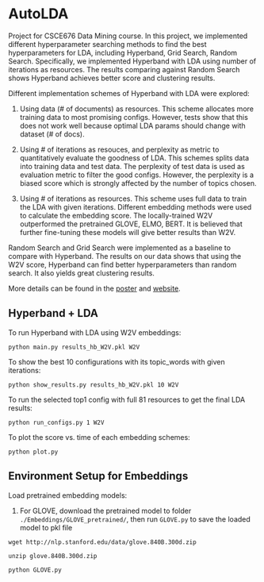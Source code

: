 # AutoLDA

Project for CSCE676 Data Mining course. In this project, we implemented different hyperparameter searching methods to find the best hyperparameters for LDA, including Hyperband, Grid Search, Random Search. Specifically, we implemented Hyperband with LDA using number of iterations as resources. The results comparing against Random Search shows Hyperband achieves better score and clustering results.

Different implementation schemes of Hyperband with LDA were explored:

1. Using data (# of documents) as resources. This scheme allocates more training data to most promising configs. However, tests show that this does not work well because optimal LDA params should change with dataset (# of docs).

2. Using # of iterations as resouces, and perplexity as metric to quantitatively evaluate the goodness of LDA. This schemes splits data into training data and test data. The perplexity of test data is used as evaluation metric to filter the good configs. However, the perplexity is a biased score which is strongly affected by the number of topics chosen.

3. Using # of iterations as resources. This scheme uses full data to train the LDA with given iterations. Different embedding methods were used to calculate the embedding score. The locally-trained W2V outperformed the pretrained GLOVE, ELMO, BERT. It is believed that further fine-tuning these models will give better results than W2V.

Random Search and Grid Search were implemented as a baseline to compare with Hyperband. The results on our data shows that using the W2V score, Hyperband can find better hyperparameters than random search. It also yields great clustering results.

More details can be found in the [poster]() and [website]().

## Hyperband + LDA
To run Hyperband with LDA using W2V embeddings:
```console
python main.py results_hb_W2V.pkl W2V
```

To show the best 10 configurations with its topic_words with given iterations:
```console
python show_results.py results_hb_W2V.pkl 10 W2V
```

To run the selected top1 config with full 81 resources to get the final LDA results:
```console
python run_configs.py 1 W2V
```

To plot the score vs. time of each embedding schemes:
```console
python plot.py
```

## Environment Setup for Embeddings
Load pretrained embedding models:

1. For GLOVE, download the pretrained model to folder `./Embeddings/GLOVE_pretrained/`, then run `GLOVE.py` to save the loaded model to pkl file

```console
wget http://nlp.stanford.edu/data/glove.840B.300d.zip
```
```console
unzip glove.840B.300d.zip 
```
```console
python GLOVE.py 
```
